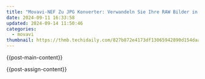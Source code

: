 ```yaml
---
title: "Movavi-NEF Zu JPG Konverter: Verwandeln Sie Ihre RAW Bilder in Hochwertige JPEG Dateien Einfach Und Schnell | Best Practices SEO"
date: 2024-09-11 16:33:58
updated: 2024-09-14 11:50:46
categories:
  - movavi
thumbnail: https://thmb.techidaily.com/827b872e4173df13065942890d154daad888484fdfd2bc619bdcccf2bd014463.jpeg
---
```


{{post-main-content}}

<ins class="adsbygoogle"
     style="display:block"
     data-ad-format="autorelaxed"
     data-ad-client="ca-pub-7571918770474297"
     data-ad-slot="1223367746"></ins>

{{post-assign-content}}

<ins class="adsbygoogle"
     style="display:block"
     data-ad-client="ca-pub-7571918770474297"
     data-ad-slot="8358498916"
     data-ad-format="auto"
     data-full-width-responsive="true"></ins>
